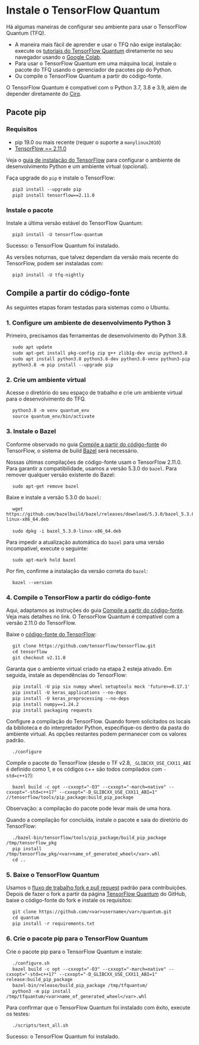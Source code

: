# Instale o TensorFlow Quantum

Há algumas maneiras de configurar seu ambiente para usar o TensorFlow Quantum (TFQ).

- A maneira mais fácil de aprender e usar o TFQ não exige instalação: execute os [tutoriais do TensorFlow Quantum](./tutorials/hello_many_worlds.ipynb) diretamente no seu navegador usando o [Google Colab](https://colab.research.google.com/github/tensorflow/docs-l10n/blob/master/site/pt-br/quantum/tutorials/hello_many_worlds.ipynb).
- Para usar o TensorFlow Quantum em uma máquina local, instale o pacote do TFQ usando o gerenciador de pacotes pip do Python.
- Ou compile o TensorFlow Quantum a partir do código-fonte.

O TensorFlow Quantum é compatível com o Python 3.7, 3.8 e 3.9, além de depender diretamente do [Cirq](https://github.com/quantumlib/Cirq).

## Pacote pip

### Requisitos

- pip 19.0 ou mais recente (requer o suporte a `manylinux2010`)
- [TensorFlow == 2.11.0](https://www.tensorflow.org/install/pip)

Veja o [guia de instalação do TensorFlow](https://www.tensorflow.org/install/pip) para configurar o ambiente de desenvolvimento Python e um ambiente virtual (opcional).

Faça upgrade do `pip` e instale o TensorFlow:

<!-- common_typos_disable -->

<pre class="devsite-click-to-copy">
  <code class="devsite-terminal">pip3 install --upgrade pip</code>
  <code class="devsite-terminal">pip3 install tensorflow==2.11.0</code>
</pre>

<!-- common_typos_enable -->

### Instale o pacote

Instale a última versão estável do TensorFlow Quantum:

<!-- common_typos_disable -->

<pre class="devsite-click-to-copy">
  <code class="devsite-terminal">pip3 install -U tensorflow-quantum</code>
</pre>

<!-- common_typos_enable -->

Sucesso: o TensorFlow Quantum foi instalado.

As versões noturnas, que talvez dependam da versão mais recente do TensorFlow, podem ser instaladas com:

<!-- common_typos_disable -->

<pre class="devsite-click-to-copy">
  <code class="devsite-terminal">pip3 install -U tfq-nightly</code>
</pre>

<!-- common_typos_enable -->

## Compile a partir do código-fonte

As seguintes etapas foram testadas para sistemas como o Ubuntu.

### 1. Configure um ambiente de desenvolvimento Python 3

Primeiro, precisamos das ferramentas de desenvolvimento do Python 3.8.

<!-- common_typos_disable -->

<pre class="devsite-click-to-copy">
  <code class="devsite-terminal">sudo apt update</code>
  <code class="devsite-terminal">sudo apt-get install pkg-config zip g++ zlib1g-dev unzip python3.8</code>
  <code class="devsite-terminal">sudo apt install python3.8 python3.8-dev python3.8-venv python3-pip</code>
  <code class="devsite-terminal">python3.8 -m pip install --upgrade pip</code>
</pre>

<!-- common_typos_enable -->

### 2. Crie um ambiente virtual

Acesse o diretório do seu espaço de trabalho e crie um ambiente virtual para o desenvolvimento do TFQ.

<!-- common_typos_disable -->

<pre class="devsite-click-to-copy">
  <code class="devsite-terminal">python3.8 -m venv quantum_env</code>
  <code class="devsite-terminal">source quantum_env/bin/activate</code>
</pre>

<!-- common_typos_enable -->

### 3. Instale o Bazel

Conforme observado no guia [Compile a partir do código-fonte](https://www.tensorflow.org/install/source#install_bazel) do TensorFlow, o sistema de build <a href="https://bazel.build/" class="external">Bazel</a> será necessário.

Nossas últimas compilações de código-fonte usam o TensorFlow 2.11.0. Para garantir a compatibilidade, usamos a versão 5.3.0 do `bazel`. Para remover qualquer versão existente do Bazel:

<!-- common_typos_disable -->

<pre class="devsite-click-to-copy">
  <code class="devsite-terminal">sudo apt-get remove bazel</code>
</pre>

<!-- common_typos_enable -->

Baixe e instale a versão 5.3.0 do `bazel`:

<!-- common_typos_disable -->

<pre class="devsite-click-to-copy">
  <code class="devsite-terminal">wget https://github.com/bazelbuild/bazel/releases/download/5.3.0/bazel_5.3.0-linux-x86_64.deb
</code>
  <code class="devsite-terminal">sudo dpkg -i bazel_5.3.0-linux-x86_64.deb</code>
</pre>

<!-- common_typos_enable -->

Para impedir a atualização automática do `bazel` para uma versão incompatível, execute o seguinte:

<!-- common_typos_disable -->

<pre class="devsite-click-to-copy">
  <code class="devsite-terminal">sudo apt-mark hold bazel</code>
</pre>

<!-- common_typos_enable -->

Por fim, confirme a instalação da versão correta do `bazel`:

<!-- common_typos_disable -->

<pre class="devsite-click-to-copy">
  <code class="devsite-terminal">bazel --version</code>
</pre>

<!-- common_typos_enable -->

### 4. Compile o TensorFlow a partir do código-fonte

Aqui, adaptamos as instruções do guia [Compile a partir do código-fonte](https://www.tensorflow.org/install/source). Veja mais detalhes no link. O TensorFlow Quantum é compatível com a versão 2.11.0 do TensorFlow.

Baixe o <a href="https://github.com/tensorflow/tensorflow" class="external">código-fonte do TensorFlow</a>:

<!-- common_typos_disable -->

<pre class="devsite-click-to-copy">
  <code class="devsite-terminal">git clone https://github.com/tensorflow/tensorflow.git</code>
  <code class="devsite-terminal">cd tensorflow</code>
  <code class="devsite-terminal">git checkout v2.11.0</code>
</pre>

Garanta que o ambiente virtual criado na etapa 2 esteja ativado. Em seguida, instale as dependências do TensorFlow:

<!-- common_typos_disable -->

<pre class="devsite-click-to-copy">
  <code class="devsite-terminal">pip install -U pip six numpy wheel setuptools mock 'future&gt;=0.17.1'</code>
  <code class="devsite-terminal">pip install -U keras_applications --no-deps</code>
  <code class="devsite-terminal">pip install -U keras_preprocessing --no-deps</code>
  <code class="devsite-terminal">pip install numpy==1.24.2</code>
  <code class="devsite-terminal">pip install packaging requests</code>
</pre>

<!-- common_typos_enable -->

Configure a compilação do TensorFlow. Quando forem solicitados os locais da biblioteca e do interpretador Python, especifique-os dentro da pasta do ambiente virtual. As opções restantes podem permanecer com os valores padrão.

<!-- common_typos_disable -->

<pre class="devsite-click-to-copy">
  <code class="devsite-terminal">./configure</code>
</pre>

<!-- common_typos_enable -->

Compile o pacote do TensorFlow (desde o TF v2.8, `_GLIBCXX_USE_CXX11_ABI` é definido como 1, e os códigos c++ são todos compilados com `-std=c++17`):

<!-- common_typos_disable -->

<pre class="devsite-click-to-copy">
  <code class="devsite-terminal">bazel build -c opt --cxxopt="-O3" --cxxopt="-march=native" --cxxopt="-std=c++17" --cxxopt="-D_GLIBCXX_USE_CXX11_ABI=1" //tensorflow/tools/pip_package:build_pip_package</code>
</pre>

<!-- common_typos_enable -->

Observação: a compilação do pacote pode levar mais de uma hora.

Quando a compilação for concluída, instale o pacote e saia do diretório do TensorFlow:

<!-- common_typos_disable -->

<pre class="devsite-click-to-copy">
  <code class="devsite-terminal">./bazel-bin/tensorflow/tools/pip_package/build_pip_package /tmp/tensorflow_pkg</code>
  <code class="devsite-terminal">pip install /tmp/tensorflow_pkg/&lt;var&gt;name_of_generated_wheel&lt;/var&gt;.whl</code>
  <code class="devsite-terminal">cd ..</code>
</pre>

<!-- common_typos_enable -->

### 5. Baixe o TensorFlow Quantum

Usamos o [fluxo de trabalho fork e pull request](https://guides.github.com/activities/forking/) padrão para contribuições. Depois de fazer o fork a partir da página [TensorFlow Quantum](https://github.com/tensorflow/quantum) do GitHub, baixe o código-fonte do fork e instale os requisitos:

<!-- common_typos_disable -->

<pre class="devsite-click-to-copy">
  <code class="devsite-terminal">git clone https://github.com/&lt;var&gt;username&lt;/var&gt;/quantum.git</code>
  <code class="devsite-terminal">cd quantum</code>
  <code class="devsite-terminal">pip install -r requirements.txt</code>
</pre>

<!-- common_typos_enable -->

### 6. Crie o pacote pip para o TensorFlow Quantum

Crie o pacote pip para o TensorFlow Quantum e instale:

<!-- common_typos_disable -->

<pre class="devsite-click-to-copy">
  <code class="devsite-terminal">./configure.sh</code>
  <code class="devsite-terminal">bazel build -c opt --cxxopt="-O3" --cxxopt="-march=native" --cxxopt="-std=c++17" --cxxopt="-D_GLIBCXX_USE_CXX11_ABI=1" release:build_pip_package</code>
  <code class="devsite-terminal">bazel-bin/release/build_pip_package /tmp/tfquantum/</code>
  <code class="devsite-terminal">python3 -m pip install /tmp/tfquantum/&lt;var&gt;name_of_generated_wheel&lt;/var&gt;.whl</code>
</pre>

<!-- common_typos_enable -->

Para confirmar que o TensorFlow Quantum foi instalado com êxito, execute os testes:

<!-- common_typos_disable -->

<pre class="devsite-click-to-copy">
  <code class="devsite-terminal">./scripts/test_all.sh</code>
</pre>

<!-- common_typos_enable -->

Sucesso: o TensorFlow Quantum foi instalado.
